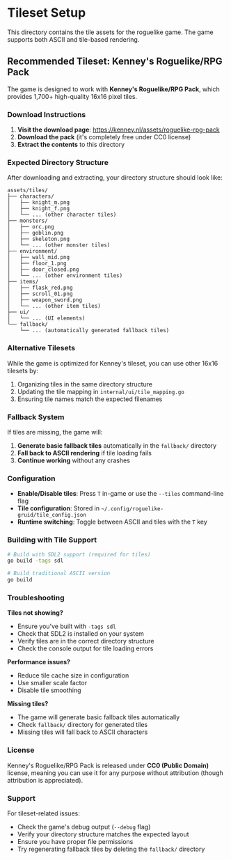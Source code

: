 # Tileset Setup

This directory contains the tile assets for the roguelike game. The game supports both ASCII and tile-based rendering.

## Recommended Tileset: Kenney's Roguelike/RPG Pack

The game is designed to work with **Kenney's Roguelike/RPG Pack**, which provides 1,700+ high-quality 16x16 pixel tiles.

### Download Instructions

1. **Visit the download page**: https://kenney.nl/assets/roguelike-rpg-pack
2. **Download the pack** (it's completely free under CC0 license)
3. **Extract the contents** to this directory

### Expected Directory Structure

After downloading and extracting, your directory structure should look like:

```
assets/tiles/
├── characters/
│   ├── knight_m.png
│   ├── knight_f.png
│   └── ... (other character tiles)
├── monsters/
│   ├── orc.png
│   ├── goblin.png
│   ├── skeleton.png
│   └── ... (other monster tiles)
├── environment/
│   ├── wall_mid.png
│   ├── floor_1.png
│   ├── door_closed.png
│   └── ... (other environment tiles)
├── items/
│   ├── flask_red.png
│   ├── scroll_01.png
│   ├── weapon_sword.png
│   └── ... (other item tiles)
├── ui/
│   └── ... (UI elements)
└── fallback/
    └── ... (automatically generated fallback tiles)
```

### Alternative Tilesets

While the game is optimized for Kenney's tileset, you can use other 16x16 tilesets by:

1. Organizing tiles in the same directory structure
2. Updating the tile mapping in `internal/ui/tile_mapping.go`
3. Ensuring tile names match the expected filenames

### Fallback System

If tiles are missing, the game will:

1. **Generate basic fallback tiles** automatically in the `fallback/` directory
2. **Fall back to ASCII rendering** if tile loading fails
3. **Continue working** without any crashes

### Configuration

- **Enable/Disable tiles**: Press `T` in-game or use the `--tiles` command-line flag
- **Tile configuration**: Stored in `~/.config/roguelike-gruid/tile_config.json`
- **Runtime switching**: Toggle between ASCII and tiles with the `T` key

### Building with Tile Support

```bash
# Build with SDL2 support (required for tiles)
go build -tags sdl

# Build traditional ASCII version
go build
```

### Troubleshooting

**Tiles not showing?**
- Ensure you've built with `-tags sdl`
- Check that SDL2 is installed on your system
- Verify tiles are in the correct directory structure
- Check the console output for tile loading errors

**Performance issues?**
- Reduce tile cache size in configuration
- Use smaller scale factor
- Disable tile smoothing

**Missing tiles?**
- The game will generate basic fallback tiles automatically
- Check `fallback/` directory for generated tiles
- Missing tiles will fall back to ASCII characters

### License

Kenney's Roguelike/RPG Pack is released under **CC0 (Public Domain)** license, meaning you can use it for any purpose without attribution (though attribution is appreciated).

### Support

For tileset-related issues:
- Check the game's debug output (`--debug` flag)
- Verify your directory structure matches the expected layout
- Ensure you have proper file permissions
- Try regenerating fallback tiles by deleting the `fallback/` directory
